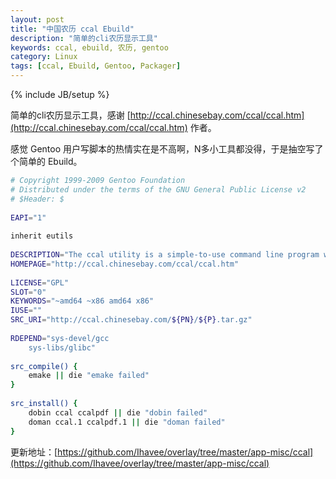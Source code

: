 ```yaml
---
layout: post
title: "中国农历 ccal Ebuild"
description: "简单的cli农历显示工具"
keywords: ccal, ebuild, 农历, gentoo
category: Linux
tags: [ccal, Ebuild, Gentoo, Packager]
---
```

{% include JB/setup %}

简单的cli农历显示工具，感谢 [http://ccal.chinesebay.com/ccal/ccal.htm](http://ccal.chinesebay.com/ccal/ccal.htm) 作者。

感觉 Gentoo 用户写脚本的热情实在是不高啊，N多小工具都没得，于是抽空写了个简单的 Ebuild。

<!-- more -->
```bash
# Copyright 1999-2009 Gentoo Foundation
# Distributed under the terms of the GNU General Public License v2
# $Header: $
 
EAPI="1"
 
inherit eutils
 
DESCRIPTION="The ccal utility is a simple-to-use command line program which writes a Gregorian calendar together with Chinese calendar to standard output."
HOMEPAGE="http://ccal.chinesebay.com/ccal/ccal.htm"
 
LICENSE="GPL"
SLOT="0"
KEYWORDS="~amd64 ~x86 amd64 x86"
IUSE=""
SRC_URI="http://ccal.chinesebay.com/${PN}/${P}.tar.gz"
 
RDEPEND="sys-devel/gcc
    sys-libs/glibc"
 
src_compile() {
    emake || die "emake failed"
}
 
src_install() {
    dobin ccal ccalpdf || die "dobin failed"
    doman ccal.1 ccalpdf.1 || die "doman failed"
}
```

更新地址：[https://github.com/Ihavee/overlay/tree/master/app-misc/ccal](https://github.com/Ihavee/overlay/tree/master/app-misc/ccal)
